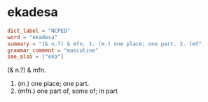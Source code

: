# ekadesa

``` toml
dict_label = "NCPED"
word = "ekadesa"
summary = "(& n.?) & mfn. 1. (m.) one place; one part. 2. (mf"
grammar_comment = "masculine"
see_also = ["eka"]
```

(& n.?) & mfn.

1. (m.) one place; one part.
2. (mfn.) one part of, some of; in part

